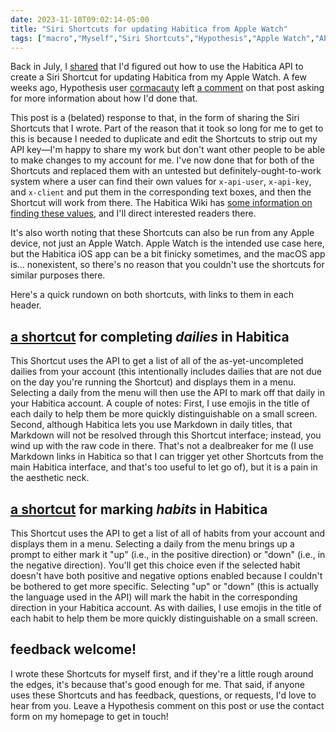 ```yaml
---
date: 2023-11-10T09:02:14-05:00
title: "Siri Shortcuts for updating Habitica from Apple Watch"
tags: ["macro","Myself","Siri Shortcuts","Hypothesis","Apple Watch","API","Habitica"]
---
```

Back in July, I [shared](https://spencergreenhalgh.com/myself/2023-07-26-using-siri/) that I'd figured out how to use the Habitica API to create a Siri Shortcut for updating Habitica from my Apple Watch. A few weeks ago, Hypothesis user [cormacauty](https://hypothes.is/users/cormacauty) left [a comment](https://hypothes.is/a/HoMv5nHXEe6pJl8YAexgBw) on that post asking for more information about how I'd done that.

This post is a (belated) response to that, in the form of sharing the Siri Shortcuts that I wrote. Part of the reason that it took so long for me to get to this is because I needed to duplicate and edit the Shortcuts to strip out my API key—I'm happy to share my work but don't want other people to be able to make changes to my account for me. I've now done that for both of the Shortcuts and replaced them with an untested but definitely-ought-to-work system where a user can find their own values for `x-api-user`, `x-api-key`, and `x-client` and put them in the corresponding text boxes, and then the Shortcut will work from there. The Habitica Wiki has [some information on finding these values](https://habitica.fandom.com/wiki/Application_Programming_Interface), and I'll direct interested readers there.

It's also worth noting that these Shortcuts can also be run from any Apple device, not just an Apple Watch. Apple Watch is the intended use case here, but the Habitica iOS app can be a bit finicky sometimes, and the macOS app is... nonexistent, so there's no reason that you couldn't use the shortcuts for similar purposes there.

 Here's a quick rundown on both shortcuts, with links to them in each header. 

## [a shortcut](https://www.icloud.com/shortcuts/5b679b14029642caa634441425a30cf9) for completing *dailies* in Habitica

This Shortcut uses the API to get a list of all of the as-yet-uncompleted dailies from your account (this intentionally includes dailies that are not due on the day you're running the Shortcut) and displays them in a menu. Selecting a daily from the menu will then use the API to mark off that daily in your Habitica account. A couple of notes: First, I use emojis in the title of each daily to help them be more quickly distinguishable on a small screen. Second, although Habitica lets you use Markdown in daily titles, that Markdown will not be resolved through this Shortcut interface; instead, you wind up with the raw code in there. That's not a dealbreaker for me (I use Markdown links in Habitica so that I can trigger yet other Shortcuts from the main Habitica interface, and that's too useful to let go of), but it is a pain in the aesthetic neck.

## [a shortcut](https://www.icloud.com/shortcuts/0701a8fc2a9046208f4811bc9eecb2db) for marking *habits* in Habitica

This Shortcut uses the API to get a list of all of habits from your account and displays them in a menu. Selecting a daily from the menu brings up a prompt to either mark it "up" (i.e., in the positive direction) or "down" (i.e., in the negative direction). You'll get this choice even if the selected habit doesn't have both positive and negative options enabled because I couldn't be bothered to get more specific. Selecting "up" or "down" (this is actually the language used in the API) will mark the habit in the corresponding direction in your Habitica account. As with dailies, I use emojis in the title of each habit to help them be more quickly distinguishable on a small screen. 

## feedback welcome! 

I wrote these Shortcuts for myself first, and if they're a little rough around the edges, it's because that's good enough for me. That said, if anyone uses these Shortcuts and has feedback, questions, or requests, I'd love to hear from you. Leave a Hypothesis comment on this post or use the contact form on my homepage to get in touch!